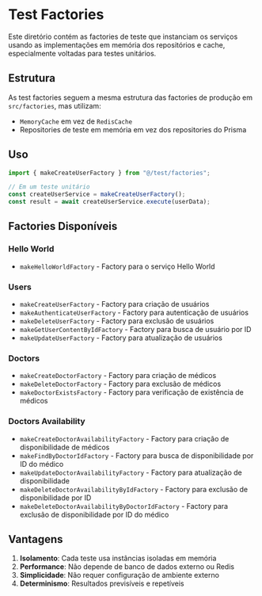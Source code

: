 # Test Factories

Este diretório contém as factories de teste que instanciam os serviços usando as implementações em memória dos repositórios e cache, especialmente voltadas para testes unitários.

## Estrutura

As test factories seguem a mesma estrutura das factories de produção em `src/factories`, mas utilizam:
- `MemoryCache` em vez de `RedisCache`
- Repositories de teste em memória em vez dos repositories do Prisma

## Uso

```typescript
import { makeCreateUserFactory } from "@/test/factories";

// Em um teste unitário
const createUserService = makeCreateUserFactory();
const result = await createUserService.execute(userData);
```

## Factories Disponíveis

### Hello World
- `makeHelloWorldFactory` - Factory para o serviço Hello World

### Users
- `makeCreateUserFactory` - Factory para criação de usuários
- `makeAuthenticateUserFactory` - Factory para autenticação de usuários
- `makeDeleteUserFactory` - Factory para exclusão de usuários
- `makeGetUserContentByIdFactory` - Factory para busca de usuário por ID
- `makeUpdateUserFactory` - Factory para atualização de usuários

### Doctors
- `makeCreateDoctorFactory` - Factory para criação de médicos
- `makeDeleteDoctorFactory` - Factory para exclusão de médicos
- `makeDoctorExistsFactory` - Factory para verificação de existência de médicos

### Doctors Availability
- `makeCreateDoctorAvailabilityFactory` - Factory para criação de disponibilidade de médicos
- `makeFindByDoctorIdFactory` - Factory para busca de disponibilidade por ID do médico
- `makeUpdateDoctorAvailabilityFactory` - Factory para atualização de disponibilidade
- `makeDeleteDoctorAvailabilityByIdFactory` - Factory para exclusão de disponibilidade por ID
- `makeDeleteDoctorAvailabilityByDoctorIdFactory` - Factory para exclusão de disponibilidade por ID do médico

## Vantagens

1. **Isolamento**: Cada teste usa instâncias isoladas em memória
2. **Performance**: Não depende de banco de dados externo ou Redis
3. **Simplicidade**: Não requer configuração de ambiente externo
4. **Determinismo**: Resultados previsíveis e repetíveis
